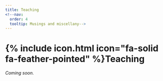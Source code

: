 ```yaml
---
title: Teaching
<!--nav:
  order: 4
  tooltip: Musings and miscellany-->
---
```



# {% include icon.html icon="fa-solid fa-feather-pointed" %}Teaching

<i> Coming soon. </i>

<!--
Lorem ipsum dolor sit amet, consectetur adipiscing elit, sed do eiusmod tempor incididunt ut labore et dolore magna aliqua.
Ut enim ad minim veniam, quis nostrud exercitation ullamco laboris nisi ut aliquip ex ea commodo consequat.

{% include section.html %}

{% include search-box.html %}

{% include tags.html tags=site.tags %}

{% include search-info.html %}

{% include list.html data="posts" component="post-excerpt" %}
-->
